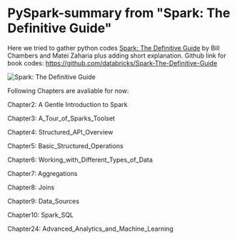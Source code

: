 # PySpark-summary from "Spark: The Definitive Guide"

Here  we tried to gather python codes  [Spark: The Definitive Guide](http://shop.oreilly.com/product/0636920034957.do) by Bill Chambers and Matei Zaharia plus adding short explanation. 
Github link for book codes:
https://github.com/databricks/Spark-The-Definitive-Guide




![Spark: The Definitive Guide](https://images-na.ssl-images-amazon.com/images/I/51z7TzI-Y3L._SX379_BO1,204,203,200_.jpg)

Following Chapters are avaliable for now:

Chapter2:	A Gentle Introduction to Spark

Chapter3:	A_Tour_of_Sparks_Toolset

Chapter4:	Structured_API_Overview

Chapter5:	Basic_Structured_Operations

Chapter6:	Working_with_Different_Types_of_Data

Chapter7:	Aggregations

Chapter8:	Joins

Chapter9:	Data_Sources

Chapter10:	Spark_SQL

Chapter24:	Advanced_Analytics_and_Machine_Learning
